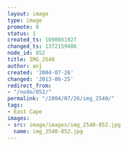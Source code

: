 ```yaml
---
layout: image
type: image
promote: 0
status: 1
created_ts: 1090861927
changed_ts: 1372159406
node_id: 852
title: IMG_2540
author: anj
created: '2004-07-26'
changed: '2013-06-25'
redirect_from:
- "/node/852/"
permalink: "/2004/07/26/img_2540/"
tags:
- East Cape
images:
- src: image/images/img_2540-852.jpg
  name: img_2540-852.jpg
---
```


